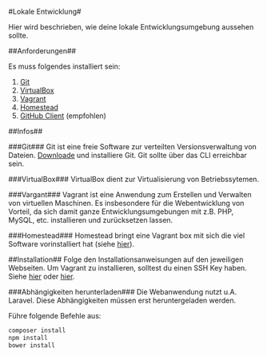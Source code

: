 #Lokale Entwicklung#

Hier wird beschrieben, wie deine lokale Entwicklungsumgebung aussehen sollte.


##Anforderungen##

Es muss folgendes installiert sein:

1. [Git](http://git-scm.com/)
1. [VirtualBox](https://www.virtualbox.org/)
1. [Vagrant](https://www.vagrantup.com/)
1. [Homestead](http://laravel.com/docs/5.0/homestead)
1. [GitHub Client](https://windows.github.com/) (empfohlen)

##Infos##

###Git###
Git ist eine freie Software zur verteilten Versionsverwaltung von Dateien.
[Downloade](http://git-scm.com/downloads) und installiere Git. Git sollte über das CLI erreichbar sein.

###VirtualBox###
VirtualBox dient zur Virtualisierung von Betriebssytemen.

###Vargant###
Vagrant ist eine Anwendung zum Erstellen und Verwalten von virtuellen Maschinen. Es insbesondere für die Webentwicklung von Vorteil, da sich damit ganze Entwicklungsumgebungen mit z.B. PHP, MySQL, etc. installieren und zurücksetzen lassen.

###Homestead###
Homestead bringt eine Vagrant box mit sich die viel Software vorinstalliert hat (siehe [hier](http://laravel.com/docs/5.0/homestead)).


##Installation##
Folge den Installationsanweisungen auf den jeweiligen Webseiten.
Um Vagrant zu installieren, solltest du einen SSH Key haben.
Siehe [hier](http://kb.siteground.com/how_to_generate_an_ssh_key_on_windows_using_putty/) oder [hier](http://www.cyberciti.biz/faq/how-to-set-up-ssh-keys-on-linux-unix/).


###Abhängigkeiten herunterladen###
Die Webanwendung nutzt u.A. Laravel. Diese Abhängigkeiten müssen erst heruntergeladen werden.

Führe folgende Befehle aus:

```sh
composer install
npm install
bower install
```